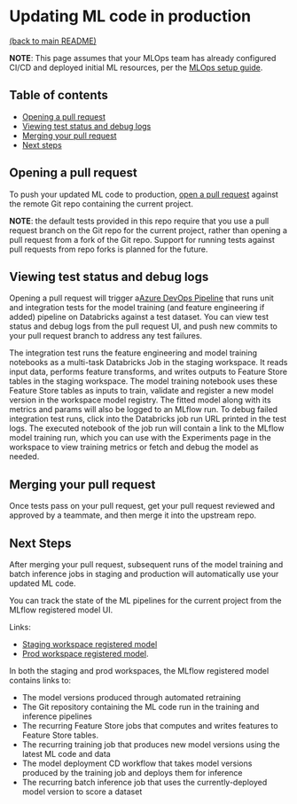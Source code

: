 # Updating ML code in production

[(back to main README)](../README.md)

**NOTE**: This page assumes that your MLOps team has already configured CI/CD and deployed initial
ML resources, per the [MLOps setup guide](mlops-setup.md).

## Table of contents
* [Opening a pull request](#opening-a-pull-request)
* [Viewing test status and debug logs](#viewing-test-status-and-debug-logs)
* [Merging your pull request](#merging-your-pull-request)
* [Next steps](#next-steps)

## Opening a pull request

To push your updated ML code to production, [open a pull request](https://learn.microsoft.com/en-us/azure/devops/repos/git/pull-requests?view=azure-devops&tabs=browser#create-a-pull-request
) against the remote Git repo containing the current project.

**NOTE**: the default tests provided in this repo require that you use a pull
request branch on the Git repo for the current project, rather than opening a pull request from a fork
of the Git repo. Support for running tests against pull requests from repo forks
is planned for the future.

## Viewing test status and debug logs
Opening a pull request will trigger a[Azure DevOps Pipeline](../.azure/devops-pipelines/my_mlops_stacks-tests-ci.yml) 
that runs unit and integration tests for the model training (and feature engineering if added) pipeline on Databricks against a test dataset.
You can view test status and debug logs from the pull request UI, and push new commits to your pull request branch
to address any test failures.

The integration test runs the feature engineering and model training notebooks as a multi-task Databricks Job in the staging workspace.
It reads input data, performs feature transforms, and writes outputs to Feature Store tables in the staging workspace. 
The model training notebook uses these Feature Store tables as inputs to train, validate and register a new model version in 
 the workspace model registry. 
The fitted model along with its metrics and params will also be logged to an MLflow run. 
To debug failed integration test runs, click into the Databricks job run
URL printed in the test logs. The executed notebook of the job run will contain a link to the MLflow model training run, which you can use with the Experiments page in the workspace
to view training metrics or fetch and debug the model as needed.

## Merging your pull request
Once tests pass on your pull request, get your pull request reviewed and approved by a teammate,
and then merge it into the upstream repo.

## Next Steps
After merging your pull request, subsequent runs of the model training and batch inference
jobs in staging and production will automatically use your updated ML code.

You can track the state of the ML pipelines for the current project from the MLflow registered model UI. 

Links:

* [Staging workspace registered model](https://adb-xxxx.xx.azuredatabricks.net/ml/models/staging-my_mlops_stacks-model)
* [Prod workspace registered model](https://adb-xxxx.xx.azuredatabricks.net/ml/models/prod-my_mlops_stacks-model). 


In both the staging and prod workspaces, the MLflow registered model contains links to:
* The model versions produced through automated retraining
* The Git repository containing the ML code run in the training and inference pipelines
 * The recurring Feature Store jobs that computes and writes features to Feature Store tables. 
* The recurring training job that produces new model versions using the latest ML code and data
* The model deployment CD workflow that takes model versions produced by the training job and deploys them for inference
* The recurring batch inference job that uses the currently-deployed model version to score a dataset
